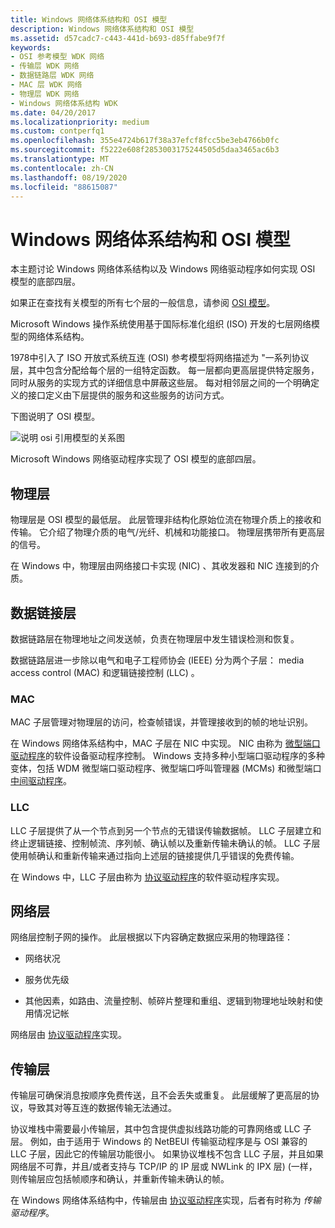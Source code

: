 ```yaml
---
title: Windows 网络体系结构和 OSI 模型
description: Windows 网络体系结构和 OSI 模型
ms.assetid: d57cadc7-c443-441d-b693-d85ffabe9f7f
keywords:
- OSI 参考模型 WDK 网络
- 传输层 WDK 网络
- 数据链路层 WDK 网络
- MAC 层 WDK 网络
- 物理层 WDK 网络
- Windows 网络体系结构 WDK
ms.date: 04/20/2017
ms.localizationpriority: medium
ms.custom: contperfq1
ms.openlocfilehash: 355e4724b617f38a37efcf8fcc5be3eb4766b0fc
ms.sourcegitcommit: f5222e608f2853003175244505d5daa3465ac6b3
ms.translationtype: MT
ms.contentlocale: zh-CN
ms.lasthandoff: 08/19/2020
ms.locfileid: "88615087"
---
```

# <a name="windows-network-architecture-and-the-osi-model"></a>Windows 网络体系结构和 OSI 模型

本主题讨论 Windows 网络体系结构以及 Windows 网络驱动程序如何实现 OSI 模型的底部四层。

如果正在查找有关模型的所有七个层的一般信息，请参阅 [OSI 模型](https://en.wikipedia.org/wiki/OSI_model)。

Microsoft Windows 操作系统使用基于国际标准化组织 (ISO) 开发的七层网络模型的网络体系结构。 

1978中引入了 ISO 开放式系统互连 (OSI) 参考模型将网络描述为 "一系列协议层，其中包含分配给每个层的一组特定函数。 每一层都向更高层提供特定服务，同时从服务的实现方式的详细信息中屏蔽这些层。 每对相邻层之间的一个明确定义的接口定义由下层提供的服务和这些服务的访问方式。 

下图说明了 OSI 模型。

![说明 osi 引用模型的关系图](images/101osi.png)

Microsoft Windows 网络驱动程序实现了 OSI 模型的底部四层。

## <a name="physical-layer"></a>物理层  
物理层是 OSI 模型的最低层。 此层管理非结构化原始位流在物理介质上的接收和传输。 它介绍了物理介质的电气/光纤、机械和功能接口。 物理层携带所有更高层的信号。 

在 Windows 中，物理层由网络接口卡实现 (NIC) 、其收发器和 NIC 连接到的介质。

## <a name="data-link-layer"></a>数据链接层  

数据链路层在物理地址之间发送帧，负责在物理层中发生错误检测和恢复。 

数据链路层进一步除以电气和电子工程师协会 (IEEE) 分为两个子层： media access control (MAC) 和逻辑链接控制 (LLC) 。

### <a name="mac"></a>MAC

MAC 子层管理对物理层的访问，检查帧错误，并管理接收到的帧的地址识别。

在 Windows 网络体系结构中，MAC 子层在 NIC 中实现。 NIC 由称为 [微型端口驱动程序](ndis-miniport-drivers2.md)的软件设备驱动程序控制。 Windows 支持多种小型端口驱动程序的多种变体，包括 WDM 微型端口驱动程序、微型端口呼叫管理器 (MCMs) 和微型端口 [中间驱动程序](ndis-miniport-drivers.md)。

### <a name="llc"></a>LLC

LLC 子层提供了从一个节点到另一个节点的无错误传输数据帧。 LLC 子层建立和终止逻辑链接、控制帧流、序列帧、确认帧以及重新传输未确认的帧。 LLC 子层使用帧确认和重新传输来通过指向上述层的链接提供几乎错误的免费传输。

在 Windows 中，LLC 子层由称为 [协议驱动程序](ndis-protocol-drivers.md)的软件驱动程序实现。

## <a name="network-layer"></a>网络层
网络层控制子网的操作。 此层根据以下内容确定数据应采用的物理路径：

-   网络状况

-   服务优先级

-   其他因素，如路由、流量控制、帧碎片整理和重组、逻辑到物理地址映射和使用情况记帐

网络层由 [协议驱动程序](ndis-protocol-drivers.md)实现。

## <a name="transport-layer"></a>传输层

传输层可确保消息按顺序免费传送，且不会丢失或重复。 此层缓解了更高层的协议，导致其对等互连的数据传输无法通过。 

协议堆栈中需要最小传输层，其中包含提供虚拟线路功能的可靠网络或 LLC 子层。 例如，由于适用于 Windows 的 NetBEUI 传输驱动程序是与 OSI 兼容的 LLC 子层，因此它的传输层功能很小。 如果协议堆栈不包含 LLC 子层，并且如果网络层不可靠，并且/或者支持与 TCP/IP 的 IP 层或 NWLink 的 IPX 层)  (一样，则传输层应包括帧顺序和确认，并重新传输未确认的帧。

在 Windows 网络体系结构中，传输层由 [协议驱动程序](ndis-protocol-drivers.md)实现，后者有时称为 *传输驱动程序*。

 

 





